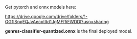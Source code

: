 
Get pytorch and onnx models here:

https://drive.google.com/drive/folders/1-GG1ISpqEQJvAecotItd1JgMFf5EWDDl?usp=sharing

**genres-classifier-quantized.onnx** is the final deployed model.